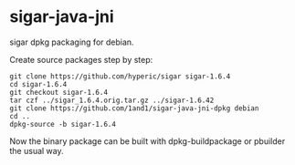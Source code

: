 sigar-java-jni
==============

sigar dpkg packaging for debian.

Create source packages step by step:

```
git clone https://github.com/hyperic/sigar sigar-1.6.4
cd sigar-1.6.4
git checkout sigar-1.6.4
tar czf ../sigar_1.6.4.orig.tar.gz ../sigar-1.6.42
git clone https://github.com/1and1/sigar-java-jni-dpkg debian
cd ..
dpkg-source -b sigar-1.6.4
```

Now the binary package can be built with dpkg-buildpackage or pbuilder the usual way.
